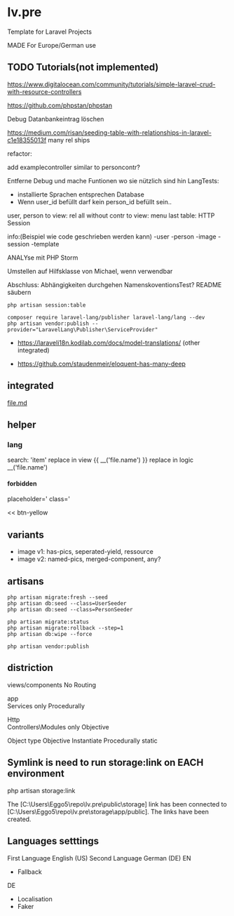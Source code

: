 # lv.pre

Template for Laravel Projects

MADE For Europe/German use

## TODO Tutorials(not implemented)

<https://www.digitalocean.com/community/tutorials/simple-laravel-crud-with-resource-controllers>

https://github.com/phpstan/phpstan

Debug Datanbankeintrag löschen

<https://medium.com/risan/seeding-table-with-relationships-in-laravel-c1e18355013f>
many rel ships

refactor:

add examplecontroller similar to personcontr?

Entferne Debug und mache Funtionen wo sie nützlich sind hin
LangTests:

- installierte Sprachen entsprechen Database
- Wenn user_id befüllt darf kein person_id befüllt sein..

user, person to view: rel
all without contr to view: menu
last table: HTTP Session

info:(Beispiel wie code geschrieben werden kann)
-user
-person
-image
-session
-template

ANALYse mit PHP Storm

Umstellen auf Hilfsklasse von Michael, wenn verwendbar

Abschluss:
Abhängigkeiten durchgehen
NamenskoventionsTest?
README säubern

```terminal
php artisan session:table
```

```terminal
composer require laravel-lang/publisher laravel-lang/lang --dev
php artisan vendor:publish --provider="LaravelLang\Publisher\ServiceProvider"
```

- <https://laraveli18n.kodilab.com/docs/model-translations/> (other integrated)

- <https://github.com/staudenmeir/eloquent-has-many-deep>

## integrated

[file.md](doc/file.pdf)

## helper

### lang

search:
'item'
replace in view
{{ __('file.name') }}
replace in logic
__('file.name')

#### forbidden

placeholder='
class='
>>
<<
btn-yellow

## variants

- image v1: has-pics, seperated-yield, ressource
- image v2: named-pics, merged-component, any?

## artisans

```terminal
php artisan migrate:fresh --seed
php artisan db:seed --class=UserSeeder
php artisan db:seed --class=PersonSeeder
```

```terminal
php artisan migrate:status
php artisan migrate:rollback --step=1
php artisan db:wipe --force
```

```terminal
php artisan vendor:publish
```

## distriction

views/components No Routing

app\
Services only Procedurally

Http\
Controllers\Modules only Objective

Object type
Objective Instantiate
Procedurally static

## Symlink is need to run storage:link on EACH environment

php artisan storage:link

The [C:\Users\Eggo5\repo\lv.pre\public\storage] link has been connected to [C:\Users\Eggo5\repo\lv.pre\storage\app/public].
The links have been created.

## Languages setttings

First Language English (US)
Second Language German (DE)
EN

- Fallback

DE

- Localisation
- Faker